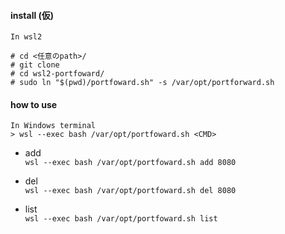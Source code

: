 #### install (仮)

```
In wsl2

# cd <任意のpath>/
# git clone 
# cd wsl2-portfoward/
# sudo ln "$(pwd)/portfoward.sh" -s /var/opt/portforward.sh
```

#### how to use
```
In Windows terminal
> wsl --exec bash /var/opt/portfoward.sh <CMD>
```

- add <port>  
`wsl --exec bash /var/opt/portfoward.sh add 8080`

- del <port>  
`wsl --exec bash /var/opt/portfoward.sh del 8080`

- list  
`wsl --exec bash /var/opt/portfoward.sh list`

